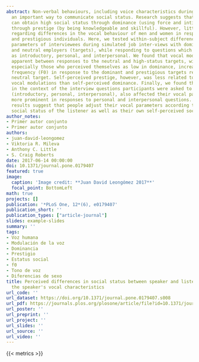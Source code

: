 ```yaml
---
abstract: Non-verbal behaviours, including voice characteristics during speech, are
  an important way to communicate social status. Research suggests that individuals
  can obtain high social status through dominance (using force and intimidation) or
  through prestige (by being knowledgeable and skillful). However, little is known
  regarding differences in the vocal behaviour of men and women in response to dominant
  and prestigious individuals. Here, we tested within-subject differences in vocal
  parameters of interviewees during simulated job inter-views with dominant, prestigious,
  and neutral employers (targets), while responding to questions which were classified
  as introductory, personal, and interpersonal. We found that vocal modulations were
  apparent between responses to the neutral and high-status targets, with participants,
  especially those who perceived themselves as low in dominance, increasing fundamental
  frequency (F0) in response to the dominant and prestigious targets relative to the
  neutral target. Self-perceived prestige, however, was less related to contextual
  vocal modulations than self-perceived dominance. Finally, we found that differences
  in the context of the interview questions participants were asked to respond to
  (introductory, personal, interpersonal), also affected their vocal parameters, being
  more prominent in responses to personal and interpersonal questions. Overall, our
  results suggest that people adjust their vocal parameters according to the perceived
  social status of the listener as well as their own self-perceived social status.
author_notes:
- Primer autor conjunto
- Primer autor conjunto
authors:
- juan-david-leongomez
- Viktoria R. Mileva
- Anthony C. Little
- S. Craig Roberts
date: 2017-06-14 00:00:00
doi: 10.1371/journal.pone.0179407
featured: true
image:
  caption: 'Image credit: **Juan David Leongómez 2017**'
  focal_point: BottomLeft
math: true
projects: []
publication: '*PLoS One, 12*(6), e0179407'
publication_short: ''
publication_types: ["article-journal"]
slides: example-slides
summary: ''
tags:
- Voz humana
- Modulación de la voz
- Dominancia
- Prestigio
- Estatus social
- f0
- Tono de voz
- Diferencias de sexo
title: Perceived differences in social status between speaker and listener affect
  the speaker's vocal characteristics
url_code: ''
url_dataset: https://doi.org/10.1371/journal.pone.0179407.s008
url_pdf: https://journals.plos.org/plosone/article/file?id=10.1371/journal.pone.0179407&type=printable
url_poster: ''
url_preprint: ''
url_project: ''
url_slides: ''
url_source: ''
url_video: ''
---
```

{{< metrics >}}
